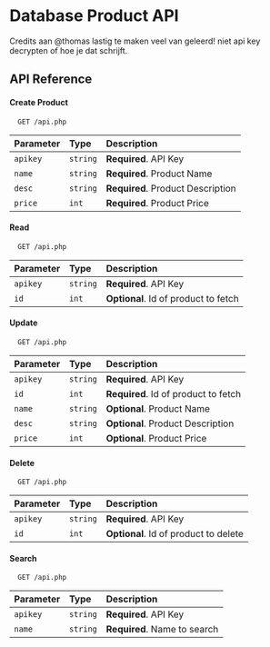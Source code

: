 # Database Product API

Credits aan @thomas lastig te maken veel van geleerd! niet api key decrypten of hoe je dat schrijft.


## API Reference

#### Create Product

```http
  GET /api.php
```
| Parameter | Type     | Description                |
| :-------- | :------- | :------------------------- |
| `apikey`  | `string` | **Required**. API Key      |
| `name`    | `string` | **Required**. Product Name |
| `desc`    | `string` | **Required**. Product Description |
| `price`   | `int`    | **Required**. Product Price |

#### Read
```http
  GET /api.php
```
| Parameter | Type     | Description                       |
| :-------- | :------- | :-------------------------------- |
| `apikey`  | `string` | **Required**. API Key             |
| `id`      | `int`    | **Optional**. Id of product to fetch |

#### Update
```http
  GET /api.php
```
| Parameter | Type     | Description                |
| :-------- | :------- | :------------------------- |
| `apikey`  | `string` | **Required**. API Key      |
| `id`      | `int`    | **Required**. Id of product to fetch |
| `name`    | `string` | **Optional**. Product Name |
| `desc`    | `string` | **Optional**. Product Description |
| `price`   | `int`    | **Optional**. Product Price |

#### Delete
```http
  GET /api.php
```
| Parameter | Type     | Description                       |
| :-------- | :------- | :-------------------------------- |
| `apikey`  | `string` | **Required**. API Key             |
| `id`      | `int`    | **Optional**. Id of product to delete |

#### Search
```http
  GET /api.php
```
| Parameter | Type     | Description                       |
| :-------- | :------- | :-------------------------------- |
| `apikey`  | `string` | **Required**. API Key             |
| `name`    | `string` | **Required**. Name to search      |